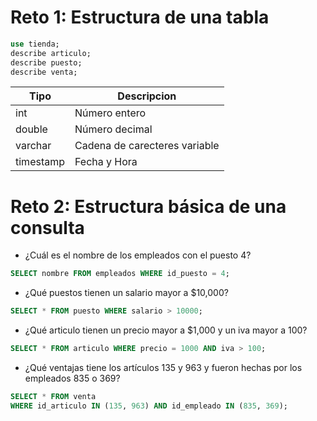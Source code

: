 # Reto 1: Estructura de una tabla

``` sql
use tienda;
describe articulo;
describe puesto;
describe venta;
```

| Tipo | Descripcion |
|------|-------------|
| int | Número entero |
| double | Número decimal |
| varchar | Cadena de carecteres variable |
| timestamp | Fecha y Hora |


# Reto 2: Estructura básica de una consulta

- ¿Cuál es el nombre de los empleados con el puesto 4?

``` sql
SELECT nombre FROM empleados WHERE id_puesto = 4;
```

- ¿Qué puestos tienen un salario mayor a $10,000?

``` sql
SELECT * FROM puesto WHERE salario > 10000;
```

- ¿Qué articulo tienen un precio mayor a $1,000 y un iva mayor a 100?

``` sql
SELECT * FROM articulo WHERE precio = 1000 AND iva > 100;
```

- ¿Qué ventajas tiene los artículos 135 y 963 y fueron hechas por los empleados 835 o 369?

``` sql
SELECT * FROM venta 
WHERE id_articulo IN (135, 963) AND id_empleado IN (835, 369);
```


